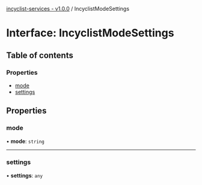 [incyclist-services - v1.0.0](../README.md) / IncyclistModeSettings

# Interface: IncyclistModeSettings

## Table of contents

### Properties

- [mode](IncyclistModeSettings.md#mode)
- [settings](IncyclistModeSettings.md#settings)

## Properties

### mode

• **mode**: `string`

___

### settings

• **settings**: `any`
